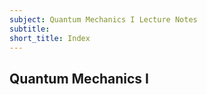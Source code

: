 ```yaml
---
subject: Quantum Mechanics I Lecture Notes
subtitle:
short_title: Index
---
```


## Quantum Mechanics I
